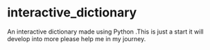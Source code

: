 # interactive_dictionary
An interactive dictionary made using Python .This is just a start it will develop into more please help me in my journey.
